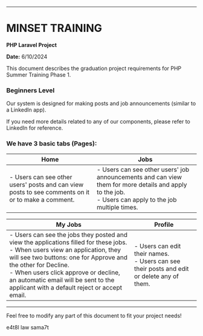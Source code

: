
---

# MINSET TRAINING

**PHP Laravel Project**

**Date:** 6/10/2024

This document describes the graduation project requirements for PHP Summer Training Phase 1.

### Beginners Level

Our system is designed for making posts and job announcements (similar to a LinkedIn app).

If you need more details related to any of our components, please refer to LinkedIn for reference.

### We have 3 basic tabs (Pages):

| Home | Jobs |
|------|------|
| - Users can see other users' posts and can view posts to see comments on it or to make a comment. | - Users can see other users' job announcements and can view them for more details and apply to the job. <br> - Users can apply to the job multiple times. |

| My Jobs | Profile |
|---------|---------|
| - Users can see the jobs they posted and view the applications filled for these jobs. <br> - When users view an application, they will see two buttons: one for Approve and the other for Decline. <br> - When users click approve or decline, an automatic email will be sent to the applicant with a default reject or accept email. | - Users can edit their names. <br> - Users can see their posts and edit or delete any of them. |

---

Feel free to modify any part of this document to fit your project needs!

e4t8l law sama7t